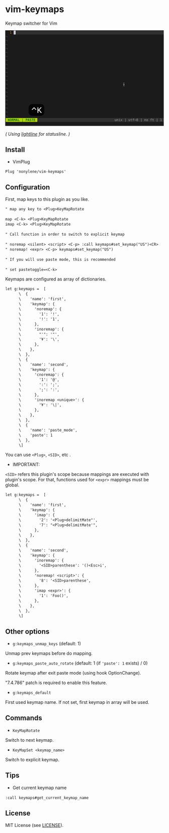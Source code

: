 # vim-keymaps

Keymap switcher for Vim

![ScreenCast](/doc/screencast.gif)

_( Using [lightline](https://github.com/itchyny/lightline.vim) for statusline. )_

## Install

- VimPlug

```vim
Plug 'nonylene/vim-keymaps'
```

## Configuration

First, map keys to this plugin as you like.

```vim
" map any key to <Plug>KeyMapRotate

map <C-k> <Plug>KeyMapRotate
imap <C-k> <Plug>KeyMapRotate

" Call function in order to switch to explicit keymap

" noremap <silent> <script> <C-p> :call keymaps#set_keymap("US")<CR>
" noremap! <expr> <C-p> keymaps#set_keymap("US")

" If you will use paste mode, this is recommended

" set pastetoggle=<C-k>
```

Keymaps are configured as array of dictionaries.

```vim
let g:keymaps =  [
      \  {
      \    'name': 'first',
      \    'keymap': {
      \      'noremap': {
      \        '1': '!',
      \        '!': '1',
      \      },
      \      'inoremap': {
      \        "'": '"',
      \        '¥': '\',
      \      },
      \    },
      \  },
      \  {
      \    'name': 'second',
      \    'keymap': {
      \      'cnoremap': {
      \        '1': '@',
      \        ':': ';',
      \        ';': ':',
      \      },
      \      'inoremap <unique>': {
      \        '¥': '\|',
      \      },
      \    },
      \  },
      \  {
      \    'name': 'paste_mode',
      \    'paste': 1
      \  },
      \]
```

You can use `<Plug>`, `<SID>`, etc .

- IMPORTANT:

`<SID>` refers this plugin's scope because mappings are executed with plugin's scope. For that, functions used for `<expr>` mappings must be global.

```vim
let g:keymaps =  [
      \  {
      \    'name': 'first',
      \    'keymap': {
      \      'imap': {
      \        '2': '<Plug>delimitMate"',
      \        '7': "<Plug>delimitMate'",
      \      },
      \    },
      \  },
      \  {
      \    'name': 'second',
      \    'keymap': {
      \      'inoremap': {
      \        '<SID>parenthese': '()<Esc>i',
      \      },
      \      'noremap! <script>': {
      \        '8': '<SID>parenthese',
      \      },
      \      'imap <expr>': {
      \        '1': 'Foo()',
      \      },
      \    },
      \  },
      \]
```

## Other options

- `g:keymaps_unmap_keys` (default: 1)

Unmap prev keymaps before do mapping.

- `g:keymaps_paste_auto_rotate` (default: 1 (if `'paste': 1` exists) / 0)

Rotate keymap after exit paste mode (using hook OptionChange). 

"7.4.786" patch is required to enable this feature.

- `g:keymaps_default`

First used keymap name. If not set, first keymap in array will be used.

## Commands

- `KeyMapRotate`

Switch to next keymap.

- `KeyMapSet <keymap_name>`

Switch to explicit keymap.

## Tips

- Get current keymap name

`:call keymaps#get_current_keymap_name`

## License

MIT License (see [LICENSE](./LICENSE)).
